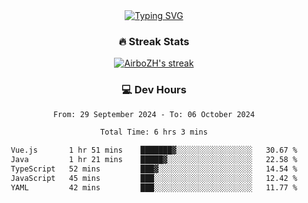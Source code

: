 
<div align="center">
  <a href="https://git.io/typing-svg"><img src="https://readme-typing-svg.demolab.com?font=Fira+Code&size=30&pause=1000&color=33F7F5&center=true&vCenter=true&width=435&lines=Hi+there+%F0%9F%91%8B+I+am+AirboZH+;Welcome+to+my+Github" alt="Typing SVG" /></a>

<h3>🔥 Streak Stats</h3>

<!-- GitHub Readme Streak Stats - https://github.com/DenverCoder1/github-readme-streak-stats -->
<p>
  <a href="https://github.com/DenverCoder1/github-readme-streak-stats">
    <img title="🔥 Get streak stats for your profile at git.io/streak-stats" alt="AirboZH's streak" src="https://streak-stats.demolab.com/?user=AirboZH&theme=monokai-metallian&hide_border=true"/>
  </a>
</p>

<h3>💻 Dev Hours</h3>
<!--START_SECTION:waka-->

```txt
From: 29 September 2024 - To: 06 October 2024

Total Time: 6 hrs 3 mins

Vue.js       1 hr 51 mins    ███████▓░░░░░░░░░░░░░░░░░   30.67 %
Java         1 hr 21 mins    █████▓░░░░░░░░░░░░░░░░░░░   22.58 %
TypeScript   52 mins         ███▓░░░░░░░░░░░░░░░░░░░░░   14.54 %
JavaScript   45 mins         ███░░░░░░░░░░░░░░░░░░░░░░   12.42 %
YAML         42 mins         ███░░░░░░░░░░░░░░░░░░░░░░   11.77 %
```

<!--END_SECTION:waka-->
</div>  
